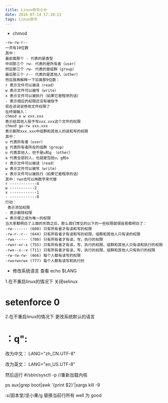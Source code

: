 ```yaml
---
title: Linux命令小计
date: 2016-07-14 17:10:21
tags: Linux命令
---
```


* chmod
```
-rw-rw-r-- 
一共有10位数 
其中： 
最前面那个 - 代表的是类型 
中间那三个 rw- 代表的是所有者（user） 
然后那三个 rw- 代表的是组群（group） 
最后那三个 r-- 代表的是其他人（other） 
然后我再解释一下后面那9位数： 
r 表示文件可以被读（read） 
w 表示文件可以被写（write） 
x 表示文件可以被执行（如果它是程序的话） 
- 表示相应的权限还没有被授予 
现在该说说修改文件权限了 
在终端输入： 
chmod o w xxx.xxx 
表示给其他人授予写xxx.xxx这个文件的权限 
chmod go-rw xxx.xxx 
表示删除xxx.xxx中组群和其他人的读和写的权限 
其中： 
u 代表所有者（user） 
g 代表所有者所在的组群（group） 
o 代表其他人，但不是u和g （other） 
a 代表全部的人，也就是包括u，g和o 
r 表示文件可以被读（read） 
w 表示文件可以被写（write） 
x 表示文件可以被执行（如果它是程序的话） 
其中：rwx也可以用数字来代替 
r ------------4 
w -----------2 
x ------------1 
- ------------0 
行动： 
 表示添加权限 
- 表示删除权限 
= 表示使之成为唯一的权限 
当大家都明白了上面的东西之后，那么我们常见的以下的一些权限就很容易都明白了： 
-rw------- (600) 只有所有者才有读和写的权限 
-rw-r--r-- (644) 只有所有者才有读和写的权限，组群和其他人只有读的权限 
-rwx------ (700) 只有所有者才有读，写，执行的权限 
-rwxr-xr-x (755) 只有所有者才有读，写，执行的权限，组群和其他人只有读和执行的权限 
-rwx--x--x (711) 只有所有者才有读，写，执行的权限，组群和其他人只有执行的权限 
-rw-rw-rw- (666) 每个人都有读写的权限 
-rwxrwxrwx (777) 每个人都有读写和执行的
```

* 修改系统语言
查看
echo $LANG

1.在不重启linux的情况下 关闭selinux  
# setenforce 0
2.在不重启linux的情况下 更改系统默认的语言
# ：q":
改为中文：
LANG="zh_CN.UTF-8"
 
改为英文：
LANG="en_US.UTF-8"
 
然后运行
#/sbin/sysctl -p  //重新加载内核

ps aux|grep boot|awk '{print $2}'|xargs kill -9

:s/固本堂/坚小果/g 替换当前行所有 well 为 good